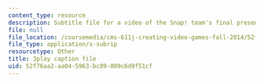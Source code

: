 ```yaml
---
content_type: resource
description: Subtitle file for a video of the Snap! team's final presentation.
file: null
file_location: /coursemedia/cms-611j-creating-video-games-fall-2014/52f76aa2aa045963bc89009c6d9f51cf_sKolTx6sxUo.vtt
file_type: application/x-subrip
resourcetype: Other
title: 3play caption file
uid: 52f76aa2-aa04-5963-bc89-009c6d9f51cf
---
```

